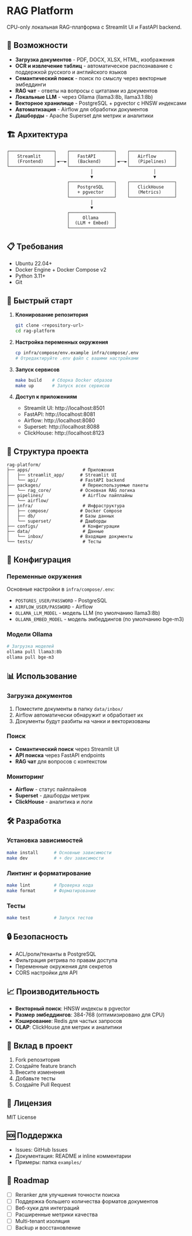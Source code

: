 # RAG Platform

CPU-only локальная RAG-платформа с Streamlit UI и FastAPI backend.

## 🚀 Возможности

- **Загрузка документов** - PDF, DOCX, XLSX, HTML, изображения
- **OCR и извлечение таблиц** - автоматическое распознавание с поддержкой русского и английского языков
- **Семантический поиск** - поиск по смыслу через векторные эмбеддинги
- **RAG чат** - ответы на вопросы с цитатами из документов
- **Локальные LLM** - через Ollama (llama3:8b, llama3.1:8b)
- **Векторное хранилище** - PostgreSQL + pgvector с HNSW индексами
- **Автоматизация** - Airflow для обработки документов
- **Дашборды** - Apache Superset для метрик и аналитики

## 🏗️ Архитектура

```
┌─────────────────┐    ┌─────────────────┐    ┌─────────────────┐
│   Streamlit     │    │   FastAPI       │    │   Airflow       │
│   (Frontend)    │◄──►│   (Backend)     │◄──►│   (Pipelines)   │
└─────────────────┘    └─────────────────┘    └─────────────────┘
                                │                       │
                                ▼                       ▼
                       ┌─────────────────┐    ┌─────────────────┐
                       │   PostgreSQL    │    │   ClickHouse    │
                       │   + pgvector    │    │   (Metrics)     │
                       └─────────────────┘    └─────────────────┘
                                │
                                ▼
                       ┌─────────────────┐
                       │     Ollama      │
                       │  (LLM + Embed)  │
                       └─────────────────┘
```

## 📋 Требования

- Ubuntu 22.04+
- Docker Engine + Docker Compose v2
- Python 3.11+
- Git

## 🚀 Быстрый старт

1. **Клонирование репозитория**
   ```bash
   git clone <repository-url>
   cd rag-platform
   ```

2. **Настройка переменных окружения**
   ```bash
   cp infra/compose/env.example infra/compose/.env
   # Отредактируйте .env файл с вашими настройками
   ```

3. **Запуск сервисов**
   ```bash
   make build    # Сборка Docker образов
   make up       # Запуск всех сервисов
   ```

4. **Доступ к приложениям**
   - Streamlit UI: http://localhost:8501
   - FastAPI: http://localhost:8081
   - Airflow: http://localhost:8080
   - Superset: http://localhost:8088
   - ClickHouse: http://localhost:8123

## 📁 Структура проекта

```
rag-platform/
├── apps/                    # Приложения
│   ├── streamlit_app/      # Streamlit UI
│   └── api/                # FastAPI backend
├── packages/                # Переиспользуемые пакеты
│   └── rag_core/           # Основная RAG логика
├── pipelines/               # Airflow пайплайны
│   └── airflow/
├── infra/                   # Инфраструктура
│   ├── compose/            # Docker Compose
│   ├── db/                 # Базы данных
│   └── superset/           # Дашборды
├── configs/                 # Конфигурации
├── data/                    # Данные
│   └── inbox/              # Входящие документы
└── tests/                   # Тесты
```

## 🔧 Конфигурация

### Переменные окружения

Основные настройки в `infra/compose/.env`:

- `POSTGRES_USER/PASSWORD` - PostgreSQL
- `AIRFLOW_USER/PASSWORD` - Airflow
- `OLLAMA_LLM_MODEL` - модель LLM (по умолчанию llama3:8b)
- `OLLAMA_EMBED_MODEL` - модель эмбеддингов (по умолчанию bge-m3)

### Модели Ollama

```bash
# Загрузка моделей
ollama pull llama3:8b
ollama pull bge-m3
```

## 📊 Использование

### Загрузка документов

1. Поместите документы в папку `data/inbox/`
2. Airflow автоматически обнаружит и обработает их
3. Документы будут разбиты на чанки и векторизованы

### Поиск

- **Семантический поиск** через Streamlit UI
- **API поиска** через FastAPI endpoints
- **RAG чат** для вопросов с контекстом

### Мониторинг

- **Airflow** - статус пайплайнов
- **Superset** - дашборды метрик
- **ClickHouse** - аналитика и логи

## 🛠️ Разработка

### Установка зависимостей

```bash
make install      # Основные зависимости
make dev          # + dev зависимости
```

### Линтинг и форматирование

```bash
make lint         # Проверка кода
make format       # Форматирование
```

### Тесты

```bash
make test         # Запуск тестов
```

## 🔒 Безопасность

- ACL/роли/тенанты в PostgreSQL
- Фильтрация ретрива по правам доступа
- Переменные окружения для секретов
- CORS настройки для API

## 📈 Производительность

- **Векторный поиск**: HNSW индексы в pgvector
- **Размер эмбеддингов**: 384-768 (оптимизировано для CPU)
- **Кэширование**: Redis для частых запросов
- **OLAP**: ClickHouse для метрик и аналитики

## 🤝 Вклад в проект

1. Fork репозитория
2. Создайте feature branch
3. Внесите изменения
4. Добавьте тесты
5. Создайте Pull Request

## 📄 Лицензия

MIT License

## 🆘 Поддержка

- Issues: GitHub Issues
- Документация: README и inline комментарии
- Примеры: папка `examples/`

## 🔮 Roadmap

- [ ] Reranker для улучшения точности поиска
- [ ] Поддержка большего количества форматов документов
- [ ] Веб-хуки для интеграций
- [ ] Расширенные метрики качества
- [ ] Multi-tenant изоляция
- [ ] Backup и восстановление
